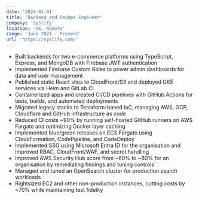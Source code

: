 ```yaml
---
date: '2024-01-01'
title: 'Backend and DevOps Engineer'
company: 'Syslify'
location: 'UK, Remote'
range: 'June 2021 - Present'
url: 'https://syslify.com/'
---
```


- Built backends for two e-commerce platforms using TypeScript, Express, and MongoDB with Firebase JWT authentication
- Implemented Firebase Custom Roles to power admin dashboards for data and user management
- Published static React sites to CloudFront/S3 and deployed GKE services via Helm and GitLab CI
- Containerized apps and created CI/CD pipelines with GitHub Actions for tests, builds, and automated deployments
- Migrated legacy stacks to Terraform-based IaC, managing AWS, GCP, Cloudflare and GitHub infrastructure as code
- Reduced CI costs ~90% by running self-hosted GitHub runners on AWS Fargate and optimizing Docker layer caching
- Implemented blue/green releases on ECS Fargate using CloudFormation, CodePipeline, and CodeDeploy
- Implemented SSO using Microsoft Entra ID for the organisation and improved RBAC, CloudFront/WAF, and secret handling
- Improved AWS Security Hub score from ~60% to ~80% for an organisation by remediating findings and tuning controls
- Managed and tuned an OpenSearch cluster for production search workloads
- Rightsized EC2 and other non-production instances, cutting costs by ~70% while maintaining test fidelity
